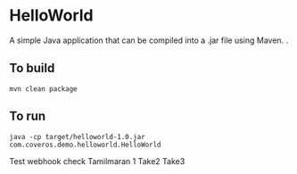 HelloWorld
==========

A simple Java application that can be compiled into a .jar file using Maven.  .

To build
--------
    mvn clean package

To run
------
    java -cp target/helloworld-1.0.jar com.coveros.demo.helloworld.HelloWorld

Test webhook
check
Tamilmaran 1
Take2
Take3
